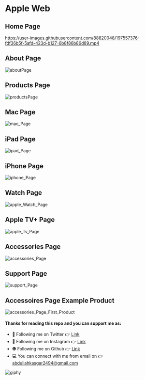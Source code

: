 # Apple Web

## Home Page

https://user-images.githubusercontent.com/88820048/197557376-fdf36b5f-5afd-423d-b127-6b8f86b86d89.mp4

## About Page

![aboutPage](https://user-images.githubusercontent.com/88820048/197561188-1adaa6db-8b08-4586-99bb-f213f974f053.png)

## Products Page

![productsPage](https://user-images.githubusercontent.com/88820048/197561512-2c3b5da4-4ae7-48a1-86cd-995bbaf95ce6.png)

## Mac Page

![mac_Page](https://user-images.githubusercontent.com/88820048/197563771-6bfa5781-c12a-44fe-83b1-9b50def3290f.png)

## iPad Page

![ipad_Page](https://user-images.githubusercontent.com/88820048/197563849-ed781841-ab8d-49a0-ad54-821bdfbdf2f7.png)

## iPhone Page

![iphone_Page](https://user-images.githubusercontent.com/88820048/197563907-17a61ec6-2145-4ff9-bd93-199e757dce7a.png)

## Watch Page

![apple_Watch_Page](https://user-images.githubusercontent.com/88820048/197563957-9bf38150-9fbf-40b5-a8ba-ad456d60507f.png)

## Apple TV+ Page

![apple_Tv_Page](https://user-images.githubusercontent.com/88820048/197564129-a67128f3-99f8-4196-ba4a-e0c09362faa5.png)

## Accessories Page

![accessories_Page](https://user-images.githubusercontent.com/88820048/197564214-09bbac5f-e637-47b6-b393-4f68c3ee4c8a.png)

## Support Page

![support_Page](https://user-images.githubusercontent.com/88820048/197564323-641da3cf-86b5-400d-8e9c-bf72a395abba.png)

## Accessoires Page Example Product

![accessories_Page_First_Product](https://user-images.githubusercontent.com/88820048/197564883-3dfc657c-287c-4fc4-b3a8-b7ed20a723fb.png)


#### Thanks for reading this repo and you can support me as:

- 👻 Following me on Twitter 👉 [Link](https://twitter.com/AbdullahKasgar)
- 🤖 Following me on Instagram 👉 [Link](https://www.instagram.com/jay_official_24_/)
- 👽 Following me on Github 👉 [Link](https://github.com/abdullah0912/)
- 💻 You can connect with me from email on 👉 [abdullahkasgar2494@gmail.com](abdullahkasgar2494@gmail.com)


![giphy](https://user-images.githubusercontent.com/88820048/167713029-812de49b-2df0-431d-87b1-fa0bf6060065.gif)
